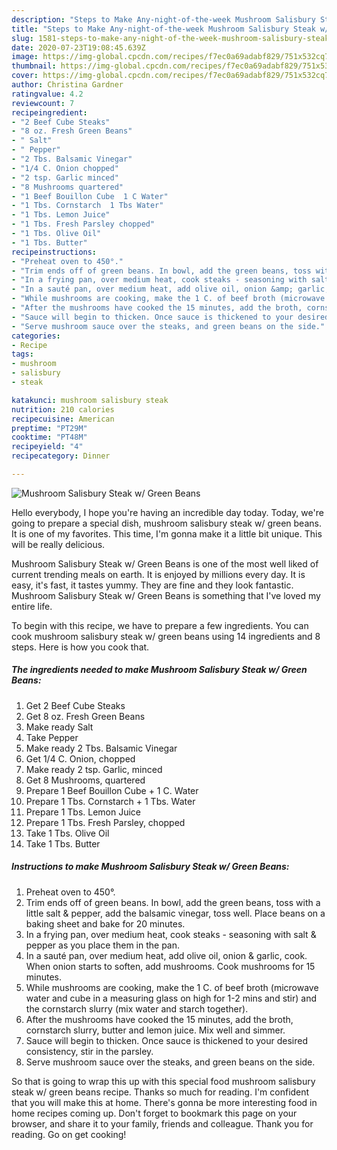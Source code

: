 ```yaml
---
description: "Steps to Make Any-night-of-the-week Mushroom Salisbury Steak w/ Green Beans"
title: "Steps to Make Any-night-of-the-week Mushroom Salisbury Steak w/ Green Beans"
slug: 1581-steps-to-make-any-night-of-the-week-mushroom-salisbury-steak-w-green-beans
date: 2020-07-23T19:08:45.639Z
image: https://img-global.cpcdn.com/recipes/f7ec0a69adabf829/751x532cq70/mushroom-salisbury-steak-w-green-beans-recipe-main-photo.jpg
thumbnail: https://img-global.cpcdn.com/recipes/f7ec0a69adabf829/751x532cq70/mushroom-salisbury-steak-w-green-beans-recipe-main-photo.jpg
cover: https://img-global.cpcdn.com/recipes/f7ec0a69adabf829/751x532cq70/mushroom-salisbury-steak-w-green-beans-recipe-main-photo.jpg
author: Christina Gardner
ratingvalue: 4.2
reviewcount: 7
recipeingredient:
- "2 Beef Cube Steaks"
- "8 oz. Fresh Green Beans"
- " Salt"
- " Pepper"
- "2 Tbs. Balsamic Vinegar"
- "1/4 C. Onion chopped"
- "2 tsp. Garlic minced"
- "8 Mushrooms quartered"
- "1 Beef Bouillon Cube  1 C Water"
- "1 Tbs. Cornstarch  1 Tbs Water"
- "1 Tbs. Lemon Juice"
- "1 Tbs. Fresh Parsley chopped"
- "1 Tbs. Olive Oil"
- "1 Tbs. Butter"
recipeinstructions:
- "Preheat oven to 450°."
- "Trim ends off of green beans. In bowl, add the green beans, toss with a little salt &amp; pepper, add the balsamic vinegar, toss well. Place beans on a baking sheet and bake for 20 minutes."
- "In a frying pan, over medium heat, cook steaks - seasoning with salt &amp; pepper as you place them in the pan."
- "In a sauté pan, over medium heat, add olive oil, onion &amp; garlic, cook. When onion starts to soften, add mushrooms. Cook mushrooms for 15 minutes."
- "While mushrooms are cooking, make the 1 C. of beef broth (microwave water and cube in a measuring glass on high for 1-2 mins and stir) and the cornstarch slurry (mix water and starch together)."
- "After the mushrooms have cooked the 15 minutes, add the broth, cornstarch slurry, butter and lemon juice. Mix well and simmer."
- "Sauce will begin to thicken. Once sauce is thickened to your desired consistency, stir in the parsley."
- "Serve mushroom sauce over the steaks, and green beans on the side."
categories:
- Recipe
tags:
- mushroom
- salisbury
- steak

katakunci: mushroom salisbury steak 
nutrition: 210 calories
recipecuisine: American
preptime: "PT29M"
cooktime: "PT48M"
recipeyield: "4"
recipecategory: Dinner

---
```



![Mushroom Salisbury Steak w/ Green Beans](https://img-global.cpcdn.com/recipes/f7ec0a69adabf829/751x532cq70/mushroom-salisbury-steak-w-green-beans-recipe-main-photo.jpg)

Hello everybody, I hope you're having an incredible day today. Today, we're going to prepare a special dish, mushroom salisbury steak w/ green beans. It is one of my favorites. This time, I'm gonna make it a little bit unique. This will be really delicious.

Mushroom Salisbury Steak w/ Green Beans is one of the most well liked of current trending meals on earth. It is enjoyed by millions every day. It is easy, it's fast, it tastes yummy. They are fine and they look fantastic. Mushroom Salisbury Steak w/ Green Beans is something that I've loved my entire life.




To begin with this recipe, we have to prepare a few ingredients. You can cook mushroom salisbury steak w/ green beans using 14 ingredients and 8 steps. Here is how you cook that.

<!--inarticleads1-->

##### The ingredients needed to make Mushroom Salisbury Steak w/ Green Beans:

1. Get 2 Beef Cube Steaks
1. Get 8 oz. Fresh Green Beans
1. Make ready  Salt
1. Take  Pepper
1. Make ready 2 Tbs. Balsamic Vinegar
1. Get 1/4 C. Onion, chopped
1. Make ready 2 tsp. Garlic, minced
1. Get 8 Mushrooms, quartered
1. Prepare 1 Beef Bouillon Cube + 1 C. Water
1. Prepare 1 Tbs. Cornstarch + 1 Tbs. Water
1. Prepare 1 Tbs. Lemon Juice
1. Prepare 1 Tbs. Fresh Parsley, chopped
1. Take 1 Tbs. Olive Oil
1. Take 1 Tbs. Butter




<!--inarticleads2-->

##### Instructions to make Mushroom Salisbury Steak w/ Green Beans:

1. Preheat oven to 450°.
1. Trim ends off of green beans. In bowl, add the green beans, toss with a little salt &amp; pepper, add the balsamic vinegar, toss well. Place beans on a baking sheet and bake for 20 minutes.
1. In a frying pan, over medium heat, cook steaks - seasoning with salt &amp; pepper as you place them in the pan.
1. In a sauté pan, over medium heat, add olive oil, onion &amp; garlic, cook. When onion starts to soften, add mushrooms. Cook mushrooms for 15 minutes.
1. While mushrooms are cooking, make the 1 C. of beef broth (microwave water and cube in a measuring glass on high for 1-2 mins and stir) and the cornstarch slurry (mix water and starch together).
1. After the mushrooms have cooked the 15 minutes, add the broth, cornstarch slurry, butter and lemon juice. Mix well and simmer.
1. Sauce will begin to thicken. Once sauce is thickened to your desired consistency, stir in the parsley.
1. Serve mushroom sauce over the steaks, and green beans on the side.




So that is going to wrap this up with this special food mushroom salisbury steak w/ green beans recipe. Thanks so much for reading. I'm confident that you will make this at home. There's gonna be more interesting food in home recipes coming up. Don't forget to bookmark this page on your browser, and share it to your family, friends and colleague. Thank you for reading. Go on get cooking!
